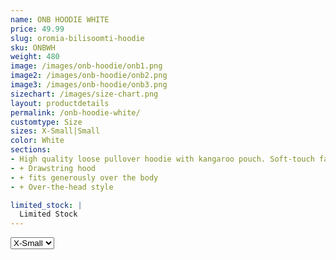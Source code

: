 ```yaml
---
name: ONB HOODIE WHITE
price: 49.99
slug: oromia-bilisoomti-hoodie
sku: ONBWH
weight: 480
image: /images/onb-hoodie/onb1.png
image2: /images/onb-hoodie/onb2.png
image3: /images/onb-hoodie/onb3.png
sizechart: /images/size-chart.png
layout: productdetails
permalink: /onb-hoodie-white/
customtype: Size
sizes: X-Small|Small
color: White
sections: 
- High quality loose pullover hoodie with kangaroo pouch. Soft-touch fabric.
- + Drawstring hood
- + fits generously over the body
- + Over-the-head style

limited_stock: |
  Limited Stock
---
```



<select id="my-size">
	  <option>X-Small</option>
	  <option>Small</option>
	  <option disabled>Medium</option>
	  <option disabled>Large</option>
	  <option disabled>X-Large</option>
</select>

<!-- Lorem ipsum dolor sit amet, consectetur adipiscing elit. Duis ullamcorper ante non vehicula eleifend.
Phasellus ut feugiat tellus, vitae malesuada mi. Sed placerat ultrices enim, id fermentum ante tincidunt nec.
Nulla ut mi bibendum, sodales ex ut, tempor odio. Mauris finibus elit eget ornare efficitur. Fusce a mauris vitae lorem. -->
